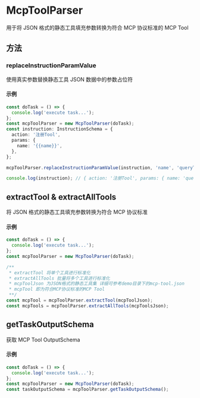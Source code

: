 # McpToolParser

用于将 JSON 格式的静态工具填充参数转换为符合 MCP 协议标准的 MCP Tool

## 方法

### replaceInstructionParamValue

使用真实参数替换静态工具 JSON 数据中的参数占位符

#### 示例

```typescript
const doTask = () => {
  console.log('execute task...');
};
const mcpToolParser = new McpToolParser(doTask);
const instruction: InstructionSchema = {
  action: '注册Tool',
  params: {
    name: '{{name}}',
  },
};

mcpToolParser.replaceInstructionParamValue(instruction, 'name', 'queryTool');

console.log(instruction); // { action: '注册Tool', params: { name: 'queryTool' } }
```

## extractTool & extractAllTools

将 JSON 格式的静态工具填充参数转换为符合 MCP 协议标准

#### 示例

```typescript
const doTask = () => {
  console.log('execute task...');
};
const mcpToolParser = new McpToolParser(doTask);

/**
 * extractTool 将单个工具进行标准化
 * extractAllTools 批量将多个工具进行标准化
 * mcpToolJson 为JSON格式的静态工具集 详细可参考demo目录下的mcp-tool.json
 * mcpTool 即为符合MCP协议标准的MCP Tool
 **/
const mcpTool = mcpToolParser.extractTool(mcpToolJson);
const mcpTools = mcpToolParser.extractAllTools(mcpToolsJson);
```

## getTaskOutputSchema

获取 MCP Tool OutputSchema

#### 示例

```typescript
const doTask = () => {
  console.log('execute task...');
};
const mcpToolParser = new McpToolParser(doTask);
const taskOutputSchema = mcpToolParser.getTaskOutputSchema();
```

